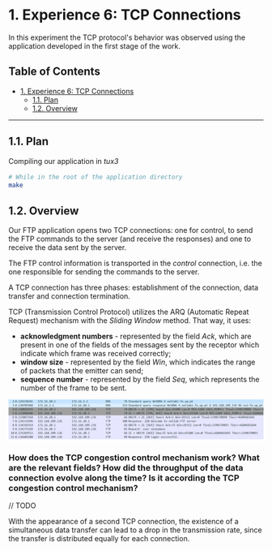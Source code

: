 # 1. Experience 6: TCP Connections  

In this experiment the TCP protocol's behavior was observed using the application developed in the first stage of the work.

## Table of Contents<!-- omit in toc -->

- [1. Experience 6: TCP Connections](#1-experience-6-TCP-Connections)
  - [1.1. Plan](#11-plan)
  - [1.2. Overview](#12-overview)

***

## 1.1. Plan

Compiling our application in *tux3*

```bash
# While in the root of the application directory
make
```

## 1.2. Overview


Our FTP application opens two TCP connections: one for control, to send the FTP commands to the server (and receive the responses) and one to receive the data sent by the server.

The FTP control information is transported in the _control_ connection, i.e. the one responsible for sending the commands to the server.

A TCP connection has three phases: establishment of the connection, data transfer and connection termination.

TCP (Transmission Control Protocol) utilizes the ARQ (Automatic Repeat Request) mechanism with the _Sliding Window_ method. That way, it uses:
- __acknowledgment numbers__ - represented by the field _Ack_, which are present in one of the fields of the messages sent by the receptor which indicate which frame was received correctly;
- __window size__ - represented by the field _Win_, which indicates the range of packets that the emitter can send;
- __sequence number__ - represented by the field _Seq_, which represents the number of the frame to be sent. 

![](./snippet.png)


### How does the TCP congestion control mechanism work? What are the relevant fields? How did the throughput of the data connection evolve along the time? Is it according the TCP congestion control mechanism?
// TODO


With the appearance of a second TCP connection, the existence of a simultaneous data transfer can lead to a drop in the transmission rate, since the transfer is distributed equally for each connection.
